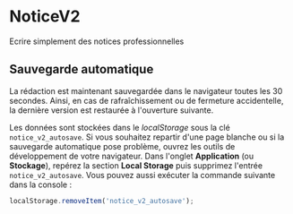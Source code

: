 # NoticeV2
Ecrire simplement des notices professionnelles

## Sauvegarde automatique

La rédaction est maintenant sauvegardée dans le navigateur toutes les 30 secondes. Ainsi, en cas de rafraîchissement ou de fermeture accidentelle, la dernière version est restaurée à l'ouverture suivante.

Les données sont stockées dans le *localStorage* sous la clé `notice_v2_autosave`. Si vous souhaitez repartir d'une page blanche ou si la sauvegarde automatique pose problème, ouvrez les outils de développement de votre navigateur. Dans l'onglet **Application** (ou **Stockage**), repérez la section **Local Storage** puis supprimez l'entrée `notice_v2_autosave`. Vous pouvez aussi exécuter la commande suivante dans la console&nbsp;:

```javascript
localStorage.removeItem('notice_v2_autosave');
```
